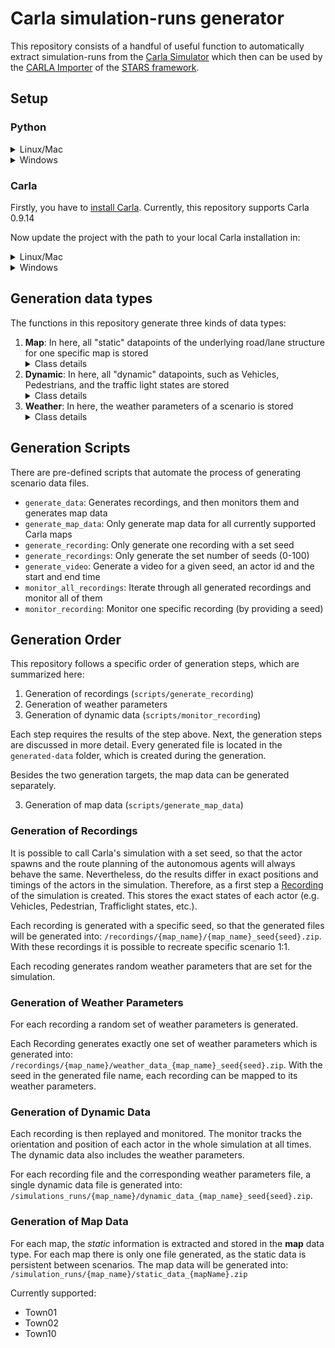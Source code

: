 # Carla simulation-runs generator

This repository consists of a handful of useful function to automatically extract simulation-runs from the
[Carla Simulator](https://carla.org/) which then can be used by
the [CARLA Importer](https://github.com/tudo-aqua/stars/tree/main/stars-import-carla)
of the [STARS framework](https://github.com/tudo-aqua/stars).

## Setup

### Python
<details>

  <summary>Linux/Mac</summary>

### Python 3.7

To use the functions of this repository you need Python 3.7. Follow the instructions on
the [official website](https://www.python.org/downloads/release/python-370/)
to install Python 3.7 on your system.

### Virtual Environment

This repository requires a virtual environment. Follow these instructions to initialize a new virtual environment.

Install "virtualenv"

1. ``python3 -m pip install --user --upgrade pip``
2. ``python3 -m pip install --user virtualenv``

Now navigate to the root folder of this repository.

3. ``cd your/local/folder/stars-export-carla``

Create a virtual environment.

4. ``python3 -m venv venv``

Your virtual environment is now setup.

### Install Requirements

This repository depends on specific libraries to be correctly loaded into the virtual environment.
To install these requirements follow these instructions:

Now navigate to the root folder of this repository.

1. ``cd your/local/folder/stars-export-carla``

Install the ``requirements.txt``

2. ``./venv/Scripts/python -m pip install -r ./requirements.txt``

This will install all necessary requirements.

</details>

<details>

  <summary>Windows</summary>

### Python 3.7

To use the functions of this repository you need Python 3.7. Follow the instructions on
the [official website](https://www.python.org/downloads/release/python-370/)
to install Python 3.7 on your system.

### Virtual Environment

This repository requires a virtual environment. Follow these instructions to initialize a new virtual environment.

Install "virtualenv"

1. ``py -m pip install --user --upgrade pip``
2. ``py -m pip install --user virtualenv``

Now navigate to the root folder of this repository.

3. ``cd your/local/folder/stars-export-carla``

Create a virtual environment.

4. ``py -m venv venv``

Your virtual environment is now setup.

### Install Requirements

This repository depends on specific libraries to be correctly loaded into the virtual environment.
To install these requirements follow these instructions:

Now navigate to the root folder of this repository.

1. ``cd your/local/folder/stars-export-carla``

Install the ``requirements.txt``

2. ``./venv/Scripts/python.exe -m pip install -r ./requirements.txt``

This will install all necessary requirements.

</details>

### Carla

Firstly, you have to [install Carla](https://github.com/carla-simulator/carla/releases/tag/0.9.14). Currently, this repository
supports Carla 0.9.14

Now update the project with the path to your local Carla installation in:
<details><summary>Linux/Mac</summary>

`scripts/shell_scripts/config.sh`
</details>
<details><summary>Windows</summary>

`scripts/batch_scripts/config.bat`
</details>

## Generation data types

The functions in this repository generate three kinds of data types:

1. **Map**: In here, all "static" datapoints of the underlying road/lane structure for one specific map is
   stored
   <details><summary>Class details</summary>
    - DataBlock
    - DataRoad
    - DataLane
    - DataLaneMidpoint
    - DataSpeedLimit
    - DataContactArea
    - DataLandmark
    - DataStaticTrafficLight
    - DataContactLaneInfo
   </details>
2. **Dynamic**: In here, all "dynamic" datapoints, such as Vehicles, Pedestrians, and the traffic light states are
   stored
   <details><summary>Class details</summary>
    - TickData
    - DataActorPosition
    - DataActor
    - DataTrafficLight
    - DataPedestrian
    - DataTrafficSign
    - DataVehicle
   </details>
3. **Weather**: In here, the weather parameters of a scenario is stored
   <details><summary>Class details</summary>
    - DataWeatherParameters
   </details>

## Generation Scripts

There are pre-defined scripts that automate the process of generating scenario data files. 

- ``generate_data``: Generates recordings, and then monitors them and generates map data
- ``generate_map_data``: Only generate map data for all currently supported Carla maps
- ``generate_recording``: Only generate one recording with a set seed
- ``generate_recordings``: Only generate the set number of seeds (0-100)
- ``generate_video``: Generate a video for a given seed, an actor id and the start and end time
- ``monitor_all_recordings``: Iterate through all generated recordings and monitor all of them
- ``monitor_recording``: Monitor one specific recording (by providing a seed)

## Generation Order

This repository follows a specific order of generation steps, which are summarized here:

1. Generation of recordings (`scripts/generate_recording`)
2. Generation of weather parameters
3. Generation of dynamic data (`scripts/monitor_recording`)

Each step requires the results of the step above. Next, the generation steps are discussed in more detail.
Every generated file is located in the ``generated-data`` folder, which is created during the generation.

Besides the two generation targets, the map data can be generated separately.

3. Generation of map data (`scripts/generate_map_data`)

### Generation of Recordings

It is possible to call Carla's simulation with a set seed, so that the actor spawns and the route planning of the
autonomous
agents will always behave the same. Nevertheless, do the results differ in exact positions and timings of the actors in
the
simulation. Therefore, as a first step a [Recording](https://carla.readthedocs.io/en/latest/adv_recorder/#recording) of
the
simulation is created. This stores the exact states of each actor (e.g. Vehicles, Pedestrian, Trafficlight states,
etc.).

Each recording is generated with a specific seed, so that the generated files will be generated into:
``/recordings/{map_name}/{map_name}_seed{seed}.zip``.
With these recordings it is possible to recreate specific scenario 1:1.

Each recoding generates random weather parameters that are set for the simulation.

### Generation of Weather Parameters

For each recording a random set of weather parameters is generated.

Each Recording generates exactly one set of weather parameters which is generated into:
``/recordings/{map_name}/weather_data_{map_name}_seed{seed}.zip``. With the seed in the generated file name,
each recording can be mapped to its weather parameters.

### Generation of Dynamic Data

Each recording is then replayed and monitored. The monitor tracks the orientation and position of each actor in the
whole
simulation at all times. The dynamic data also includes the weather parameters.

For each recording file and the corresponding weather parameters file, a single dynamic data file is generated into:
``/simulations_runs/{map_name}/dynamic_data_{map_name}_seed{seed}.zip``.

### Generation of Map Data

For each map, the _static_ information is extracted and stored in
the **map** data type. For each map there is only one file generated, as the static data is persistent between
scenarios.
The map data will be generated into:  ``/simulation_runs/{map_name}/static_data_{mapName}.zip``

Currently supported:
- Town01
- Town02
- Town10